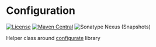 Configuration
=============
[![License](https://img.shields.io/badge/license-Apache%202.0-blue)](LICENSE)
[![Maven Central](https://img.shields.io/maven-central/v/com.github.hexocraft/Configuration?label=stable&color=%23f6cf17)][Maven Central]
![Sonatype Nexus (Snapshots)](https://img.shields.io/nexus/s/com.github.hexocraft/Configuration?label=dev&server=https%3A%2F%2Foss.sonatype.org)

Helper class around [configurate](https://github.com/SpongePowered/Configurate) library


[Maven Central]: https://search.maven.org/search?q=g:com.github.hexocraft%20AND%20a:configuration*
